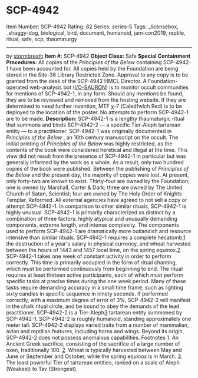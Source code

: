 # SCP-4942
Item Number: SCP-4942
Rating: 82
Series: series-5
Tags: _licensebox, _shaggy-dog, biological, bird, document, humanoid, jam-con2019, reptile, ritual, safe, scp, thaumaturgy

---

by [stormbreath](/stormbreath)
**Item #:** SCP-4942
**Object Class:** Safe
**Special Containment Procedures:** All copies of the _Principles of the Below_ containing SCP-4942-1 have been accounted for. All copies held by the Foundation are being stored in the Site-36 Library Restricted Zone. Approval to any copy is to be granted from the desk of the SCP-4942 HMCL Director.
A Foundation-operated web-analysis bot ([I/O-SAURON](/scp-4054)) is to monitor occult communities for mentions of SCP-4942-1, in any form. Should any mentions be found, they are to be reviewed and removed from the hosting website. If they are determined to need further invention, MTF χ-7 (Caledfwlch Red) is to be deployed to the location of the poster.
No attempts to perform SCP-4942-1 are to be made.
**Description:** SCP-4942-1 is a lengthy thaumaturgic ritual that summons and binds SCP-4942-2 — a specific Tier-Aleph tartarean entity — to a practitioner. SCP-4942-1 was originally documented in _Principles of the Below_ , an 16th century manuscript on the occult.
The initial printing of _Principles of the Below_ was highly restricted, as the contents of the book were considered heretical and illegal at the time. This view did not result from the presence of SCP-4942-1 in particular but was generally informed by the work as a whole. As a result, only two hundred copies of the book were published.
Between the publishing of _Principles of the Below_ and the present day, the majority of copies were lost. At present, only forty-two are known to exist. Thirty-four are owned by the Foundation; one is owned by Marshall, Carter & Dark; three are owned by The United Church of Satan, Scientist; four are owned by The Holy Order of Knights Templar, Reformed. All external agencies have agreed to not sell a copy or attempt SCP-4942-1.
In comparison to other similar rituals, SCP-4942-1 is highly unusual. SCP-4942-1 is primarily characterized as distinct by a combination of three factors: highly atypical and unusually demanding components, extreme length, and intense complexity.
The components used to perform SCP-4942-1 are dramatically more outlandish and resource intensive than similar rituals. SCP-4942-1 requires a complete hecatomb,[1](javascript:;) the destruction of a year's salary in physical currency, and wheat harvested between the hours of 1443 and 1457 local time, on the spring equinox.[2](javascript:;)
SCP-4942-1 takes one week of constant activity in order to perform correctly. This time is primarily occupied in the form of ritual chanting, which must be performed continuously from beginning to end. The ritual requires at least thirteen active participants, each of which must perform specific tasks at precise times during the one week period. Many of these tasks require demanding accuracy in a small time frame, such as lighting sixty candles in specific sequence in ninety seconds.
If performed correctly, with a maximum degree of error of 3%, SCP-4942-2 will manifest in the chalk ritual circle, and be bound to obey the demands of the lead practitioner.
SCP-4942-2 is a Tier-Aleph[3](javascript:;) tartarean entity summoned by SCP-4942-1. SCP-4942-2 is roughly humanoid, standing approximately one meter tall. SCP-4942-2 displays varied traits from a number of mammalian, avian and reptilian features, including horns and wings.
Beyond its origin, SCP-4942-2 does not possess anomalous capabilities.
Footnotes
[1](javascript:;). An Ancient Greek sacrifice, consisting of the sacrifice of a large number of oxen, traditionally 100.
[2](javascript:;). Wheat is typically harvested between May and June or September and October, while the spring equinox is in March.
[3](javascript:;). The least powerful Tier of tartarean entities, ranked on a scale of Aleph (Weakest) to Tav (Strongest).
